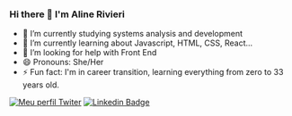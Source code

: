 ### Hi there 👋 I'm Aline Rivieri

- 🔭 I’m currently studying systems analysis and development
- 🌱 I’m currently learning about Javascript, HTML, CSS, React...
- 🤔 I’m looking for help with Front End
- 😄 Pronouns: She/Her
- ⚡ Fun fact: I'm in career transition, learning everything from zero to 33 years old.

[![Meu perfil Twiter](https://img.shields.io/twitter/follow/alinerivieri?style=social)](https://www.twitter.com/alinerivieri) 
[![Linkedin Badge](https://img.shields.io/badge/-LinkedIn-blue?style=flat-square&logo=Linkedin&logoColor=white&link=https://www.linkedin.com/in/alinerivieri)](https://www.linkedin.com/in/alinerivieri)

